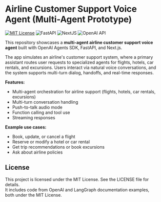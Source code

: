 # Airline Customer Support Voice Agent (Multi-Agent Prototype)

[![MIT License](https://img.shields.io/badge/License-MIT-green.svg)](LICENSE)
![FastAPI](https://img.shields.io/badge/Built_with-FastAPI-yellow)
![NextJS](https://img.shields.io/badge/Built_with-NextJS-blue)
![OpenAI API](https://img.shields.io/badge/Powered_by-OpenAI_API-orange)

This repository showcases a **multi-agent airline customer support voice agent** built with OpenAI Agents SDK, FastAPI, and Next.js.

The app simulates an airline's customer support system, where a primary assistant routes user requests to specialized agents for flights, hotels, car rentals, and excursions. Users interact via natural voice conversations, and the system supports multi-turn dialog, handoffs, and real-time responses.

**Features:**

- Multi-agent orchestration for airline support (flights, hotels, car rentals, excursions)
- Multi-turn conversation handling
- Push-to-talk audio mode
- Function calling and tool use
- Streaming responses

**Example use cases:**

- Book, update, or cancel a flight
- Reserve or modify a hotel or car rental
- Get trip recommendations or book excursions
- Ask about airline policies

## License

This project is licensed under the MIT License. See the LICENSE file for details.  
It includes code from OpenAI and LangGraph documentation examples, both under the MIT License.
